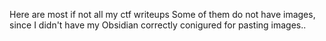 Here are most if not all my ctf writeups
Some of them do not have images, since I didn't have my Obsidian correctly conigured for pasting images.. 

